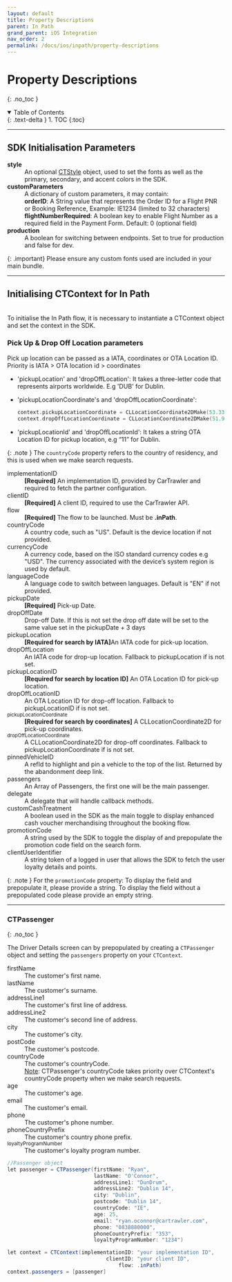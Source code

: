 ```yaml
---
layout: default
title: Property Descriptions
parent: In Path
grand_parent: iOS Integration
nav_order: 2
permalink: /docs/ios/inpath/property-descriptions
---
```


# Property Descriptions
{: .no_toc }

<details open markdown="block">
  <summary>
    Table of Contents
  </summary>
  {: .text-delta }
1. TOC
{:toc}
</details>

---

## SDK Initialisation Parameters

<dl>
<dt><b>style</b></dt><dd>An optional <a href="/docs/ios/customisation/themes#creating-a-ctstyle">CTStyle</a> object, used to set the fonts as well as the primary, secondary, and accent colors in the SDK. </dd>
<dt><b>customParameters</b></dt><dd>A dictionary of custom parameters, it may contain:</dd>
<dd><b>orderID</b>: A String value that represents the Order ID for a Flight PNR or Booking Reference, Example: IE1234 (limited to 32 characters)</dd>
<dd><b>flightNumberRequired</b>: A boolean key to enable Flight Number as a required field in the Payment Form. Default: 0 (optional field)</dd>
<dt><b>production</b></dt><dd>A boolean for switching between endpoints. Set to true for production and false for dev.</dd>
</dl>

{: .important}
Please ensure any custom fonts used are included in your main bundle.

--- 
## Initialising CTContext for In Path
<br />
To initialise the In Path flow, it is necessary to instantiate a CTContext object and set the context in the SDK.

### Pick Up & Drop Off Location parameters
Pick up location can be passed as a IATA, coordinates or OTA Location ID. 
Priority is IATA > OTA location id > coordinates

- 'pickupLocation' and 'dropOffLocation':
  It takes a three-letter code that represents airports worldwide. E.g 'DUB' for Dublin.

- 'pickupLocationCoordinate's and 'dropOffLocationCoordinate':
  ```swift 
  context.pickupLocationCoordinate = CLLocationCoordinate2DMake(53.3333, -6.2408989)
  context.dropOffLocationCoordinate = CLLocationCoordinate2DMake(51.903614, -8.468399)
  ```
- 'pickupLocationId' and 'dropOffLocationId':
  It takes a string OTA Location ID for pickup location, e.g “11” for Dublin.

{: .note } 
The `countryCode` property refers to the country of residency, and this is used when we make search requests.

<dl>
  <dt>implementationID</dt><dd><b>[Required]</b> An implementation ID, provided by CarTrawler and required to fetch the partner configuration.</dd>
  <dt>clientID</dt><dd><b>[Required]</b> A client ID, required to use the CarTrawler API.</dd>
  <dt>flow</dt><dd><b>[Required]</b> The flow to be launched. Must be <b>.inPath</b>.</dd>
  <dt>countryCode</dt><dd> A country code, such as "US". Default is the device location if not provided.</dd>
  <dt>currencyCode</dt><dd> A currency code, based on the ISO standard currency codes e.g "USD". The currency associated with the device’s system region is used by default.</dd>
  <dt>languageCode</dt><dd> A language code to switch between languages. Default is "EN" if not provided.</dd>
  <dt>pickupDate</dt><dd><b>[Required]</b> Pick-up Date.</dd>
  <dt>dropOffDate</dt><dd> Drop-off Date. If this is not set the drop off date will be set to the same value set in the pickupDate + 3 days</dd>
  <dt>pickupLocation</dt><dd><b>[Required for search by IATA]</b>An IATA code for pick-up location.</dd>
  <dt>dropOffLocation</dt><dd> An IATA code for drop-up location. Fallback to pickupLocation if is not set.</dd>
  <dt>pickupLocationID</dt><dd><b>[Required for search by location ID]</b> An OTA Location ID for pick-up location.</dd>
  <dt>dropOffLocationID</dt><dd> An OTA Location ID for drop-off location. Fallback to pickupLocationID if is not set.</dd>
  <dt><span style="font-size:0.8em">pickupLocationCoordinate</span></dt><dd><b>[Required for search by coordinates]</b> A CLLocationCoordinate2D for pick-up coordinates.</dd>
  <dt><span style="font-size:0.8em">dropOffLocationCoordinate</span></dt><dd>A CLLocationCoordinate2D for drop-off coordinates. Fallback to pickupLocationCoordinate if is not set.</dd>
  <dt>pinnedVehicleID</dt><dd> A refId to highlight and pin a vehicle to the top of the list. Returned by the abandonment deep link.</dd>
  <dt>passengers</dt><dd> An Array of Passengers, the first one will be the main passenger.</dd>
  <dt>delegate</dt><dd> A delegate that will handle callback methods.</dd>
  <dt>customCashTreatment</dt><dd> A boolean used in the SDK as the main toggle to display enhanced cash voucher merchandising throughout the booking flow.</dd>
  <dt>promotionCode</dt><dd> A string used by the SDK to toggle the display of and prepopulate the promotion code field on the search form.</dd>
  <dt>clientUserIdentifier</dt><dd>A string token of a logged in user that allows the SDK to fetch the user loyalty details and points.</dd>
</dl>

{: .note } 
For the `promotionCode` property: To display the field and prepopulate it, please provide a string. To display the field without a prepopulated code please provide an empty string.

---
### CTPassenger
{: .no_toc }

The Driver Details screen can by prepopulated by creating a `CTPassenger` object and setting the `passengers` property on your `CTContext`.

<dl>
  <dt>firstName</dt><dd> The customer's first name. </dd>
  <dt>lastName</dt><dd> The customer's surname.</dd>
  <dt>addressLine1</dt><dd> The customer's first line of address.</dd>
  <dt>addressLine2</dt><dd> The customer's second line of address.</dd>
  <dt>city</dt><dd> The customer's city.</dd>
  <dt>postCode</dt><dd> The customer's postcode.</dd>
  <dt>countryCode</dt><dd> The customer's countryCode. <br/>
<u>Note</u>: CTPassenger's countryCode takes priority over CTContext's countryCode property when we make search requests.</dd>
  <dt>age</dt><dd> The customer's age.</dd>
  <dt>email</dt><dd> The customer's email.</dd>
  <dt>phone</dt><dd> The customer's phone number.</dd>
  <dt>phoneCountryPrefix</dt><dd> The customer's country phone prefix.</dd>
  <dt><small>loyaltyProgramNumber</small></dt><dd> The customer's loyalty program number.</dd>
</dl>

```java
//Passenger object
let passenger = CTPassenger(firstName: "Ryan",
                            lastName: "O'Connor",
                            addressLine1: "DunDrum",
                            addressLine2: "Dublin 14",
                            city: "Dublin",
                            postcode: "Dublin 14",
                            countryCode: "IE",
                            age: 25,
                            email: "ryan.oconnor@cartrawler.com",
                            phone: "0838880000",
                            phoneCountryPrefix: "353",
                            loyaltyProgramNumber: "1234")

let context = CTContext(implementationID: "your implementation ID", 
                                clientID: "your client ID", 
                                    flow: .inPath)
context.passengers = [passenger]
```
